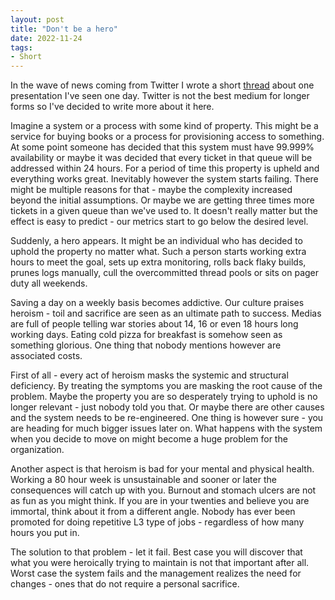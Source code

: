 ```yaml
---
layout: post
title: "Don't be a hero"
date: 2022-11-24
tags:
- Short
---
```


In the wave of news coming from Twitter I wrote a short [thread](https://twitter.com/carste1n/status/1592245299225198597) about one presentation I've seen one day. Twitter is not the best medium for longer forms so I've decided to write more about it here.

Imagine a system or a process with some kind of property. This might be a service for buying books or a process for provisioning access to something. At some point someone has decided that this system must have 99.999% availability or maybe it was decided that every ticket in that queue will be addressed within 24 hours. For a period of time this property is upheld and everything works great. Inevitably however the system starts failing. There might be multiple reasons for that - maybe the complexity increased beyond the initial assumptions. Or maybe we are getting three times more tickets in a given queue than we've used to. It doesn't really matter but the effect is easy to predict - our metrics start to go below the desired level.

Suddenly, a hero appears. It might be an individual who has decided to uphold the property no matter what. Such a person starts working extra hours to meet the goal, sets up extra monitoring, rolls back flaky builds, prunes logs manually, cull the overcommitted thread pools or sits on pager duty all weekends. 

Saving a day on a weekly basis becomes addictive. Our culture praises heroism - toil and sacrifice are seen as an ultimate path to success. Medias are full of people telling war stories about 14, 16 or even 18 hours long working days. Eating cold pizza for breakfast is somehow seen as something glorious. One thing that nobody mentions however are associated costs.

First of all - every act of heroism masks the systemic and structural deficiency. By treating the symptoms you are masking the root cause of the problem. Maybe the property you are so desperately trying to uphold is no longer relevant - just nobody told you that. Or maybe there are other causes and the system needs to be re-engineered. One thing is however sure - you are heading for much bigger issues later on. What happens with the system when you decide to move on might become a huge problem for the organization.

Another aspect is that heroism is bad for your mental and physical health. Working a 80 hour week is unsustainable and sooner or later the consequences will catch up with you. Burnout and stomach ulcers are not as fun as you might think. If you are in your twenties and believe you are immortal, think about it from a different angle. Nobody has ever been promoted for doing repetitive L3 type of jobs - regardless of how many hours you put in.

The solution to that problem - let it fail. Best case you will discover that what you were heroically trying to maintain is not that important after all. Worst case the system fails and the management realizes the need for changes - ones that do not require a personal sacrifice.
